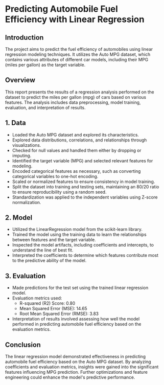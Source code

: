 # Predicting Automobile Fuel Efficiency with Linear Regression

## Introduction
The project aims to predict the fuel efficiency of automobiles using linear regression modeling techniques. It utilizes the Auto MPG dataset, which contains various attributes of different car models, including their MPG (miles per gallon) as the target variable.

## Overview
This report presents the results of a regression analysis performed on the dataset to predict the miles per gallon (mpg) of cars based on various features. The analysis includes data preprocessing, model training, evaluation, and interpretation of results.

## 1. Data
- Loaded the Auto MPG dataset and explored its characteristics.
- Explored data distributions, correlations, and relationships through visualizations.
- Checked for null values and handled them either by dropping or imputing.
- Identified the target variable (MPG) and selected relevant features for modeling.
- Encoded categorical features as necessary, such as converting categorical variables to one-hot encoding.
- Scaled or normalized features to ensure consistency in model training.
- Split the dataset into training and testing sets, maintaining an 80/20 ratio to ensure reproducibility using a random seed.
- Standardization was applied to the independent variables using Z-score normalization.

## 2. Model
- Utilized the LinearRegression model from the scikit-learn library.
- Trained the model using the training data to learn the relationships between features and the target variable.
- Inspected the model artifacts, including coefficients and intercepts, to understand the line of best fit.
- Interpreted the coefficients to determine which features contribute most to the predictive ability of the model.

## 3. Evaluation
- Made predictions for the test set using the trained linear regression model.
- Evaluation metrics used:
  - R-squared (R2) Score: 0.80
  - Mean Squared Error (MSE): 14.65
  - Root Mean Squared Error (RMSE): 3.83
- Interpretation of results involved assessing how well the model performed in predicting automobile fuel efficiency based on the evaluation metrics.

## Conclusion
The linear regression model demonstrated effectiveness in predicting automobile fuel efficiency based on the Auto MPG dataset. By analyzing coefficients and evaluation metrics, insights were gained into the significant features influencing MPG prediction. Further optimizations and feature engineering could enhance the model's predictive performance.
